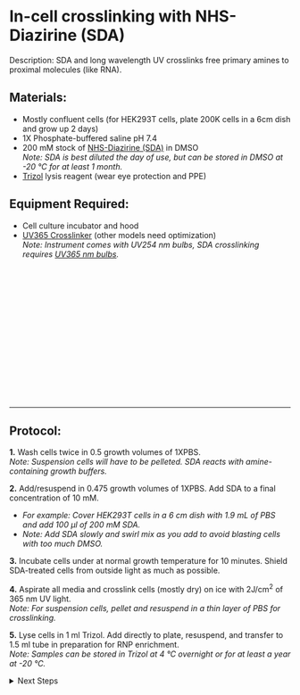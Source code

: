 In-cell crosslinking with NHS-Diazirine (SDA)
================================================================================
Description: SDA and long wavelength UV crosslinks free primary amines to proximal molecules (like RNA).

Materials:
--------------------------------------------------------------------------------
  * Mostly confluent cells (for HEK293T cells, plate 200K cells in a 6cm dish and grow up 2 days) 
  * 1X Phosphate-buffered saline pH 7.4
  * 200 mM stock of [NHS-Diazirine (SDA)](https://www.thermofisher.com/order/catalog/product/26167#/26167) in DMSO<br/>_Note: SDA is best diluted the day of use, but can be stored in DMSO at -20 °C for at least 1 month._
  * [Trizol](https://www.thermofisher.com/order/catalog/product/15596026#/15596026) lysis reagent (wear eye protection and PPE)
     
Equipment Required:
--------------------------------------------------------------------------------
  * Cell culture incubator and hood
  * [UV365 Crosslinker](https://www.fishersci.com/shop/products/fisher-scientific-uv-crosslinker-ah-4/13245221) (other models need optimization)<br/>_Note: Instrument comes with UV254 nm bulbs, SDA crosslinking requires [UV365 nm bulbs](https://www.fishersci.com/shop/products/fisher-scientific-uv-crosslinker-ah-4/13245225)._

<br/><br/><br/><br/><br/><br/><br/><br/><br/><br/><br/><br/><br/><br/>
___
Protocol:
--------------------------------------------------------------------------------

**1.** Wash cells twice in 0.5 growth volumes of 1XPBS.<br/>_Note: Suspension cells will have to be pelleted. SDA reacts with amine-containing growth buffers._

**2.** Add/resuspend in 0.475 growth volumes of 1XPBS. Add SDA to a final concentration of 10 mM.
  * _For example: Cover HEK293T cells in a 6 cm dish with 1.9 mL of PBS and add 100 µl of 200 mM SDA._
  * _Note: Add SDA slowly and swirl mix as you add to avoid blasting cells with too much DMSO._ 
    
**3.** Incubate cells under at normal growth temperature for 10 minutes. Shield SDA-treated cells from outside light as much as possible.
  
**4.** Aspirate all media and crosslink cells (mostly dry) on ice with 2J/cm<sup>2</sup> of 365 nm UV light.<br/>_Note: For suspension cells, pellet and resuspend in a thin layer of PBS for crosslinking._

**5.** Lyse cells in 1 ml Trizol. Add directly to plate, resuspend, and transfer to 1.5 ml tube in preparation for RNP enrichment.<br/>_Note: Samples can be stored in Trizol at 4 °C overnight or for at least a year at -20 °C._

<!-- The text below creates dropdown lists for links to next steps or hyperlinks -->

<details>
  <summary>Next Steps</summary>

</p> <a href="./OOPS-RNP.md">
OOPS RNP enrichment</a>

</p> <a href="../Mutational-Profiling/MaP-RT-Marathon.md">
MaP with Marathon RT</a>

</p> <a href="../NGS/Second-Strand-Synthesis.md">
Second-Strand Synthesis</a>

</p> <a href="../NGS/Two-Step-PCR-Library.md">
2-step PCR library generation </a>

</details>
